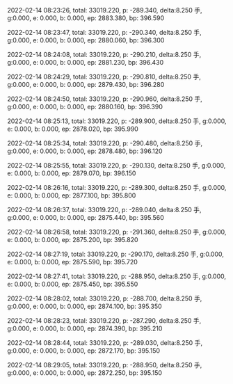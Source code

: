 2022-02-14 08:23:26, total: 33019.220, p: -289.340, delta:8.250 手, g:0.000, e: 0.000, b: 0.000, ep: 2883.380, bp: 396.590

2022-02-14 08:23:47, total: 33019.220, p: -290.340, delta:8.250 手, g:0.000, e: 0.000, b: 0.000, ep: 2880.060, bp: 396.300

2022-02-14 08:24:08, total: 33019.220, p: -290.210, delta:8.250 手, g:0.000, e: 0.000, b: 0.000, ep: 2881.230, bp: 396.430

2022-02-14 08:24:29, total: 33019.220, p: -290.810, delta:8.250 手, g:0.000, e: 0.000, b: 0.000, ep: 2879.430, bp: 396.280

2022-02-14 08:24:50, total: 33019.220, p: -290.960, delta:8.250 手, g:0.000, e: 0.000, b: 0.000, ep: 2880.160, bp: 396.390

2022-02-14 08:25:13, total: 33019.220, p: -289.900, delta:8.250 手, g:0.000, e: 0.000, b: 0.000, ep: 2878.020, bp: 395.990

2022-02-14 08:25:34, total: 33019.220, p: -290.480, delta:8.250 手, g:0.000, e: 0.000, b: 0.000, ep: 2878.480, bp: 396.120

2022-02-14 08:25:55, total: 33019.220, p: -290.130, delta:8.250 手, g:0.000, e: 0.000, b: 0.000, ep: 2879.070, bp: 396.150

2022-02-14 08:26:16, total: 33019.220, p: -289.300, delta:8.250 手, g:0.000, e: 0.000, b: 0.000, ep: 2877.100, bp: 395.800

2022-02-14 08:26:37, total: 33019.220, p: -289.040, delta:8.250 手, g:0.000, e: 0.000, b: 0.000, ep: 2875.440, bp: 395.560

2022-02-14 08:26:58, total: 33019.220, p: -291.360, delta:8.250 手, g:0.000, e: 0.000, b: 0.000, ep: 2875.200, bp: 395.820

2022-02-14 08:27:19, total: 33019.220, p: -290.170, delta:8.250 手, g:0.000, e: 0.000, b: 0.000, ep: 2875.590, bp: 395.720

2022-02-14 08:27:41, total: 33019.220, p: -288.950, delta:8.250 手, g:0.000, e: 0.000, b: 0.000, ep: 2875.450, bp: 395.550

2022-02-14 08:28:02, total: 33019.220, p: -288.700, delta:8.250 手, g:0.000, e: 0.000, b: 0.000, ep: 2874.100, bp: 395.350

2022-02-14 08:28:23, total: 33019.220, p: -287.290, delta:8.250 手, g:0.000, e: 0.000, b: 0.000, ep: 2874.390, bp: 395.210

2022-02-14 08:28:44, total: 33019.220, p: -289.030, delta:8.250 手, g:0.000, e: 0.000, b: 0.000, ep: 2872.170, bp: 395.150

2022-02-14 08:29:05, total: 33019.220, p: -288.950, delta:8.250 手, g:0.000, e: 0.000, b: 0.000, ep: 2872.250, bp: 395.150
